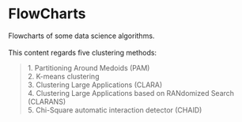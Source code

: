 # FlowCharts
Flowcharts of some data science algorithms.<br> 
<br>This content regards five clustering methods:
    <br><blockquote>1. Partitioning Around Medoids (PAM)
    <br>2. K-means clustering
    <br>3. Clustering Large Applications (CLARA)
    <br>4. Clustering Large Applications based on RANdomized Search (CLARANS)
    <br>5. Chi-Square automatic interaction detector (CHAID)
</blockquote>
